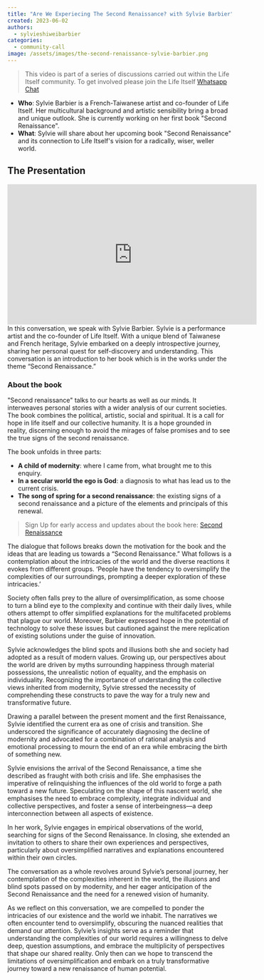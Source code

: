 ```yaml
---
title: "Are We Experiecing The Second Renaissance? with Sylvie Barbier"
created: 2023-06-02
authors: 
  - sylvieshiweibarbier
categories: 
  - community-call
image: /assets/images/the-second-renaissance-sylvie-barbier.png
---
```


>This video is part of a series of discussions carried out within the Life Itself community. To get involved please join the Life Itself [Whatsapp Chat](https://chat.whatsapp.com/JNJCTZugNQn)

- **Who**: Sylvie Barbier is a French-Taiwanese artist and co-founder of Life Itself. Her multicultural background and artistic sensibility bring a broad and unique outlook. She is currently working on her first book "Second Renaissance".
- **What**: Sylvie will share about her upcoming book "Second Renaissance" and its connection to Life Itself's vision for a radically, wiser, weller world.


## The Presentation

<iframe width="560" height="315" src="https://www.youtube.com/embed/dg_cG4AqIHI" title="YouTube video player" frameborder="0" allow="accelerometer; autoplay; clipboard-write; encrypted-media; gyroscope; picture-in-picture; web-share" allowfullscreen></iframe>
In this conversation, we speak with Sylvie Barbier. Sylvie is a performance artist and the co-founder of Life Itself. With a unique blend of Taiwanese and French heritage, Sylvie embarked on a deeply introspective journey, sharing her personal quest for self-discovery and understanding. This conversation is an introduction to her book which is in the works under the theme “Second Renaissance.”

### About the book

"Second renaissance" talks to our hearts as well as our minds. It interweaves personal stories with a wider analysis of our current societies. The book combines the political, artistic, social and spiritual. It is a call for hope in life itself and our collective humanity. It is a hope grounded in reality, discerning enough to avoid the mirages of false promises and to see the true signs of the second renaissance. 

The book unfolds in three parts:

- **A child of modernity**: where I came from, what brought me to this enquiry.
- **In a secular world the ego is God**: a diagnosis to what has lead us to the current crisis.
- **The song of spring for a second renaissance**: the existing signs of a second renaissance and a picture of the elements and principals of this renewal.

>Sign Up for early access and updates about the book here: [Second Renaissance](https://lifeitself.org/second-renaissance)

The dialogue that follows breaks down the motivation for the book and the ideas that are leading us towards a “Second Renaissance.” What follows is a contemplation about the intricacies of the world and the diverse reactions it evokes from different groups. ‘People have the tendency to oversimplify the complexities of our surroundings, prompting a deeper exploration of these intricacies.’

Society often falls prey to the allure of oversimplification, as some choose to turn a blind eye to the complexity and continue with their daily lives, while others attempt to offer simplified explanations for the multifaceted problems that plague our world. Moreover, Barbier expressed hope in the potential of technology to solve these issues but cautioned against the mere replication of existing solutions under the guise of innovation.

Sylvie acknowledges the blind spots and illusions both she and society had adopted as a result of modern values. Growing up, our perspectives about the world are driven by myths surrounding happiness through material possessions, the unrealistic notion of equality, and the emphasis on individuality. Recognizing the importance of understanding the collective views inherited from modernity, Sylvie stressed the necessity of comprehending these constructs to pave the way for a truly new and transformative future.

Drawing a parallel between the present moment and the first Renaissance, Sylvie identified the current era as one of crisis and transition. She underscored the significance of accurately diagnosing the decline of modernity and advocated for a combination of rational analysis and emotional processing to mourn the end of an era while embracing the birth of something new.

Sylvie envisions the arrival of the Second Renaissance, a time she described as fraught with both crisis and life. She emphasises the imperative of relinquishing the influences of the old world to forge a path toward a new future. Speculating on the shape of this nascent world, she emphasises the need to embrace complexity, integrate individual and collective perspectives, and foster a sense of interbeingness—a deep interconnection between all aspects of existence.

In her work, Sylvie engages in empirical observations of the world, searching for signs of the Second Renaissance. In closing, she extended an invitation to others to share their own experiences and perspectives, particularly about oversimplified narratives and explanations encountered within their own circles.

The conversation as a whole revolves around Sylvie’s personal journey, her contemplation of the complexities inherent in the world, the illusions and blind spots passed on by modernity, and her eager anticipation of the Second Renaissance and the need for a renewed vision of humanity.

As we reflect on this conversation, we are compelled to ponder the intricacies of our existence and the world we inhabit. The narratives we often encounter tend to oversimplify, obscuring the nuanced realities that demand our attention. Sylvie’s insights serve as a reminder that understanding the complexities of our world requires a willingness to delve deep, question assumptions, and embrace the multiplicity of perspectives that shape our shared reality. Only then can we hope to transcend the limitations of oversimplification and embark on a truly transformative journey toward a new renaissance of human potential.


